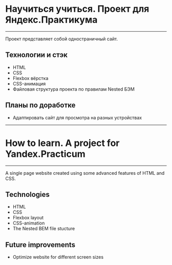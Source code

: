 # Научиться учиться. Проект для Яндекс.Практикума
---

Проект представляет собой одностраничный сайт.

## Технологии и стэк
* HTML
* CSS
* Flexbox вёрстка
* CSS-анимация
* Файловая структура проекта по правилам Nested БЭМ

## Планы по доработке
* Адаптировать сайт для просмотра на разных устройствах

---

# How to learn. A project for Yandex.Practicum
---

A single page website created using some advanced features of HTML and CSS.

## Technologies
* HTML
* CSS
* Flexbox layout
* CSS-animation
* The Nested BEM file stucture

## Future improvements
* Optimize website for different screen sizes
